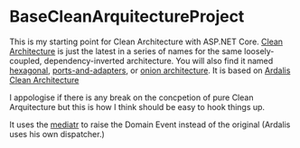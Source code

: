 # BaseCleanArquitectureProject


This is my starting point for Clean Architecture with ASP.NET Core. [Clean Architecture](https://8thlight.com/blog/uncle-bob/2012/08/13/the-clean-architecture.html) is just the latest in a series of names for the same loosely-coupled, dependency-inverted architecture. You will also find it named [hexagonal](http://alistair.cockburn.us/Hexagonal+architecture), [ports-and-adapters](http://www.dossier-andreas.net/software_architecture/ports_and_adapters.html), or [onion architecture](http://jeffreypalermo.com/blog/the-onion-architecture-part-1/).
It is based on [Ardalis Clean Architecture](https://github.com/ardalis/CleanArchitecture)

I appologise if there is any break on the concpetion of pure Clean Arquitecture but this is how I think should be easy to hook things up.

It uses the [mediatr](https://github.com/jbogard/MediatR) to raise the Domain Event instead of the original (Ardalis uses his own dispatcher.)
